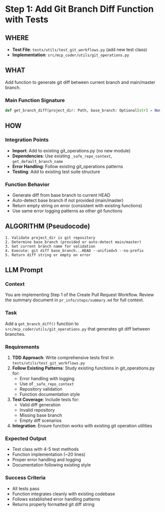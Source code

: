# Step 1: Add Git Branch Diff Function with Tests

## WHERE
- **Test File**: `tests/utils/test_git_workflows.py` (add new test class)
- **Implementation**: `src/mcp_coder/utils/git_operations.py`

## WHAT
Add function to generate git diff between current branch and main/master branch.

### Main Function Signature
```python
def get_branch_diff(project_dir: Path, base_branch: Optional[str] = None) -> str
```

## HOW

### Integration Points
- **Import**: Add to existing git_operations.py (no new module)
- **Dependencies**: Use existing `_safe_repo_context`, `get_default_branch_name`
- **Error Handling**: Follow existing git_operations patterns
- **Testing**: Add to existing test suite structure

### Function Behavior
- Generate diff from base branch to current HEAD
- Auto-detect base branch if not provided (main/master)
- Return empty string on error (consistent with existing functions)
- Use same error logging patterns as other git functions

## ALGORITHM (Pseudocode)
```
1. Validate project_dir is git repository
2. Determine base_branch (provided or auto-detect main/master)  
3. Get current branch name for validation
4. Execute: git diff base_branch...HEAD --unified=5 --no-prefix
5. Return diff string or empty on error
```

## LLM Prompt

### Context
You are implementing Step 1 of the Create Pull Request Workflow. Review the summary document in `pr_info/steps/summary.md` for full context.

### Task
Add a `get_branch_diff()` function to `src/mcp_coder/utils/git_operations.py` that generates git diff between branches.

### Requirements
1. **TDD Approach**: Write comprehensive tests first in `tests/utils/test_git_workflows.py`
2. **Follow Existing Patterns**: Study existing functions in git_operations.py for:
   - Error handling with logging
   - Use of `_safe_repo_context` 
   - Repository validation
   - Function documentation style
3. **Test Coverage**: Include tests for:
   - Valid diff generation
   - Invalid repository
   - Missing base branch
   - Empty diff scenarios
4. **Integration**: Ensure function works with existing git operation utilities

### Expected Output
- Test class with 4-5 test methods
- Function implementation (~20 lines)
- Proper error handling and logging
- Documentation following existing style

### Success Criteria
- All tests pass
- Function integrates cleanly with existing codebase
- Follows established error handling patterns
- Returns properly formatted git diff string